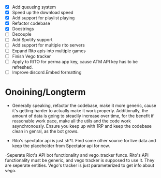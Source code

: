 - [x] Add queueing system
- [x] Speed up the download speed
- [x] Add support for playlist playing
- [x] Refactor codebase
- [x] Docstrings
- [ ] Decouple
- [ ] Add Spotify support
- [ ] Add support for multiple rito servers
- [ ] Expand Rito apis into multiple games
- [ ] Finish Vego tracker
- [ ] Apply to RITO for perma app key, cause ATM API key has to be refreshed.
- [ ] Improve discord.Embed formatting

# Onoining/Longterm

- Generally speaking, refactor the codebase, make it more generic, cause it's getting harder to actually make it work properly. Additionally, the amount of data is going to steadily increase over time, for the benefit if reasonable work pace, make all the utils and the code work asynchronously. Ensure you keep up with 1RP and keep the codebase clean in genral, as the bot grows. 

- Rito's spectator api is just sh*t. Find some other source for live data and keep the placeholder from Spectator api for now. 

-Seperate Riot's API bot functionality and vego_tracker funcs. Rito's API functionality must be generic, and vego tracker is supposed to use it. They are seperate entities. Vego's tracker is just parameterized to get info about vego. 

